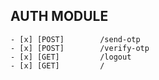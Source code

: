 ## AUTH MODULE

    - [x] [POST]        /send-otp
    - [x] [POST]        /verify-otp
    - [x] [GET]         /logout
    - [x] [GET]         /
